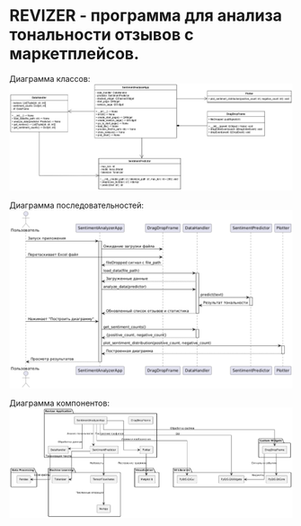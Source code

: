 # REVIZER - программа для анализа тональности отзывов с маркетплейсов.
Диаграмма классов:
![alt text](https://github.com/pphenomen/review-analyzer/blob/main/diagrams/class_diagram.jpg "Диаграмма классов")

Диаграмма последовательностей:
![alt text](https://github.com/pphenomen/review-analyzer/blob/main/diagrams/seq_diagram.png "Диаграмма последовательностей")

Диаграмма компонентов:
![alt text](https://github.com/pphenomen/review-analyzer/blob/main/diagrams/components.png "Диаграмма компонентов")
